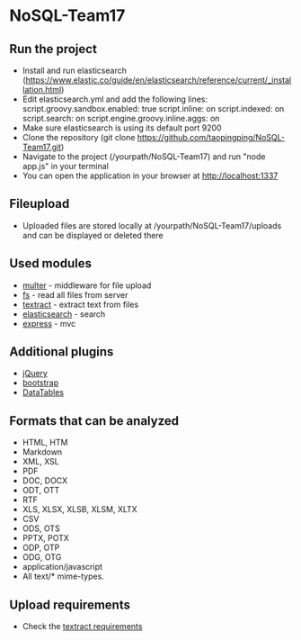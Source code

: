 # NoSQL-Team17

## Run the project

* Install and run elasticsearch (https://www.elastic.co/guide/en/elasticsearch/reference/current/_installation.html)
* Edit elasticsearch.yml and add the following lines:
     script.groovy.sandbox.enabled: true
     script.inline: on
     script.indexed: on 
     script.search: on
     script.engine.groovy.inline.aggs: on
* Make sure elasticsearch is using its default port 9200
* Clone the repository (git clone https://github.com/taopingping/NoSQL-Team17.git)
* Navigate to the project (/yourpath/NoSQL-Team17) and run "node app.js" in your terminal
* You can open the application in your browser at [http://localhost:1337](http://localhost:1337)

## Fileupload

* Uploaded files are stored locally at /yourpath/NoSQL-Team17/uploads and can be displayed or deleted there

## Used modules

* [multer](https://github.com/expressjs/multer) - middleware for file upload
* [fs](https://nodejs.org/api/fs.html) - read all files from server
* [textract](https://github.com/dbashford/textract) - extract text from files
* [elasticsearch](https://www.npmjs.com/package/elasticsearch) - search
* [express](http://expressjs.com) - mvc 

## Additional plugins

* [jQuery](https://jquery.com)
* [bootstrap](http://getbootstrap.com)
* [DataTables](https://datatables.net)

## Formats that can be analyzed
* HTML, HTM
* Markdown
* XML, XSL
* PDF
* DOC, DOCX
* ODT, OTT
* RTF
* XLS, XLSX, XLSB, XLSM, XLTX
* CSV
* ODS, OTS
* PPTX, POTX
* ODP, OTP
* ODG, OTG
* application/javascript
* All text/* mime-types.

## Upload requirements

* Check the [textract requirements](https://github.com/dbashford/textract#extraction-requirements)
